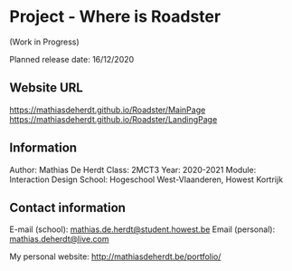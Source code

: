 # Project - Where is Roadster
(Work in Progress)

Planned release date: 16/12/2020

## Website URL
https://mathiasdeherdt.github.io/Roadster/MainPage
https://mathiasdeherdt.github.io/Roadster/LandingPage

## Information
Author: Mathias De Herdt
Class: 2MCT3
Year: 2020-2021
Module: Interaction Design
School: Hogeschool West-Vlaanderen, Howest Kortrijk

## Contact information
E-mail (school): mathias.de.herdt@student.howest.be
Email (personal): mathias.deherdt@live.com

My personal website: http://mathiasdeherdt.be/portfolio/
